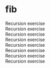 # fib

Recursion exercise  
Recursion exercise  
Recursion exercise  
Recursion exercise  
Recursion exercise  
Recursion exercise  
Recursion exercise  
Recursion exercise  
